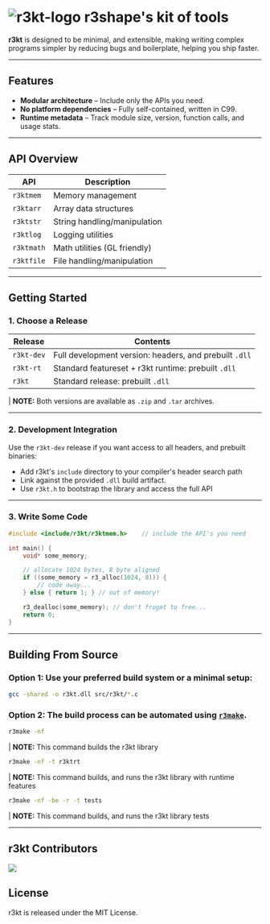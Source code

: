 # ![r3kt-logo](link) **r3shape's kit of tools**

**r3kt** is designed to be minimal, and extensible, making writing complex programs simpler by reducing bugs and boilerplate, helping you ship faster.

---
## Features

- **Modular architecture** – Include only the APIs you need.
- **No platform dependencies** – Fully self-contained, written in C99.
- **Runtime metadata** – Track module size, version, function calls, and usage stats.

---

## API Overview
| API     | Description                           |
|---------|---------------------------------------|
| `r3ktmem`    | Memory management |
| `r3ktarr`    | Array data structures |
| `r3ktstr`    | String handling/manipulation |
| `r3ktlog`    | Logging utilities |
| `r3ktmath`   | Math utilities (GL friendly) |
| `r3ktfile`   | File handling/manipulation |

---

## Getting Started

### 1. Choose a Release

| Release       | Contents                                                                 |
|---------------|--------------------------------------------------------------------------|
| `r3kt-dev`    | Full development version: headers, and prebuilt `.dll` |
| `r3kt-rt`     | Standard featureset + r3kt runtime: prebuilt `.dll` |
| `r3kt`        | Standard release: prebuilt `.dll` |

| <b>NOTE:</b> Both versions are available as `.zip` and `.tar` archives.

---

### 2. Development Integration

Use the `r3kt-dev` release if you want access to all headers, and prebuilt binaries:

- Add r3kt's `include` directory to your compiler's header search path
- Link against the provided `.dll` build artifact.
- Use `r3kt.h` to bootstrap the library and access the full API

---

### 3. Write Some Code
```c
#include <include/r3kt/r3ktmem.h>    // include the API's you need

int main() {
    void* some_memory;

    // allocate 1024 bytes, 8 byte aligned
    if ((some_memory = r3_alloc(1024, 8))) {
        // code away...
    } else { return 1; } // out of memory!

    r3_dealloc(some_memory); // don't froget to free...
    return 0;
}
```

---

## Building From Source

### Option 1: Use your preferred build system or a minimal setup:

```bash
gcc -shared -o r3kt.dll src/r3kt/*.c
```

### Option 2: The build process can be automated using [`r3make`](https://github.com/r3shape/r3make).

```bash
r3make -nf
```
| <b>NOTE:</b> This command builds the r3kt library

```bash
r3make -nf -t r3ktrt
```
| <b>NOTE:</b> This command builds, and runs the r3kt library with runtime features

```bash
r3make -nf -be -r -t tests
```
| <b>NOTE:</b> This command builds, and runs the r3kt library tests

---

## r3kt Contributors

<a href="https://github.com/r3shape/r3kt/graphs/contributors">
  <img src="https://contrib.rocks/image?repo=r3shape/r3kt" />
</a>

## License

r3kt is released under the MIT License.

